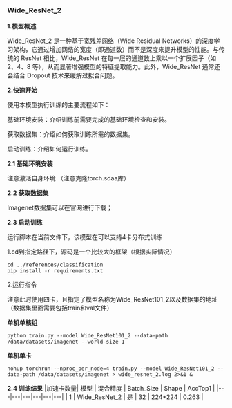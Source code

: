 ###  Wide_ResNet_2

**1.模型概述** 

Wide_ResNet_2 是一种基于宽残差网络（Wide Residual Networks）的深度学习架构，它通过增加网络的宽度（即通道数）而不是深度来提升模型的性能。与传统的 ResNet 相比，Wide_ResNet 在每一层的通道数上乘以一个扩展因子（如 2、4、8 等），从而显著增强模型的特征提取能力。此外，Wide_ResNet 通常还会结合 Dropout 技术来缓解过拟合问题。

**2.快速开始**

使用本模型执行训练的主要流程如下：

基础环境安装：介绍训练前需要完成的基础环境检查和安装。

获取数据集：介绍如何获取训练所需的数据集。

启动训练：介绍如何运行训练。

**2.1 基础环境安装**

注意激活自身环境
（注意克隆torch.sdaa库）

**2.2 获取数据集**


Imagenet数据集可以在官网进行下载；


**2.3 启动训练**

运行脚本在当前文件下，该模型在可以支持4卡分布式训练

1.cd到指定路径下，源码是一个比较大的框架（根据实际情况）


    cd ../references/classification
    pip install -r requirements.txt

2.运行指令

注意此时使用四卡，且指定了模型名称为Wide_ResNet101_2以及数据集的地址（数据集里面需要包括train和val文件）

**单机单核组**

    python train.py --model Wide_ResNet101_2 --data-path /data/datasets/imagenet --world-size 1

**单机单卡**

    nohup torchrun --nproc_per_node=4 train.py --model Wide_ResNet101_2 --data-path /data/datasets/imagenet > wide_resnet_2.log 2>&1 &

**2.4 训练结果**
|加速卡数量| 模型  |  混合精度 | Batch_Size  |  Shape |  AccTop1 |
|---|---|---|---|---|---|
|  1 | Wide_ResNet_2  |  是 |  32 |  224*224  |  0.263 |
